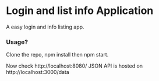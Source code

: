 # Login and list info Application

A easy login and info listing app.

### Usage?
Clone the repo, npm install then npm start.

Now check http://localhost:8080/
JSON API is hosted on http://localhost:3000/data
